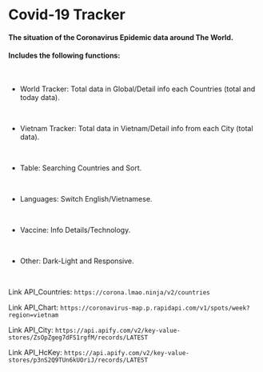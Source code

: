 # Covid-19 Tracker
#### The situation of the Coronavirus Epidemic data around The World.
#### Includes the following functions:
<br>

+ World Tracker: Total data in Global/Detail info each Countries (total and today data).
<br>

+ Vietnam Tracker: Total data in Vietnam/Detail info from each City (total data).
<br>

+ Table: Searching Countries and Sort.
<br>

+ Languages: Switch English/Vietnamese.
<br>

+ Vaccine: Info Details/Technology.
<br>

+ Other: Dark-Light and Responsive.
<br>


Link API_Countries:
`
https://corona.lmao.ninja/v2/countries
`

Link API_Chart: 
`
https://coronavirus-map.p.rapidapi.com/v1/spots/week?region=vietnam
`

Link API_City:
`
https://api.apify.com/v2/key-value-stores/ZsOpZgeg7dFS1rgfM/records/LATEST
`

Link API_HcKey: 
`
https://api.apify.com/v2/key-value-stores/p3nS2Q9TUn6kUOriJ/records/LATEST
`
